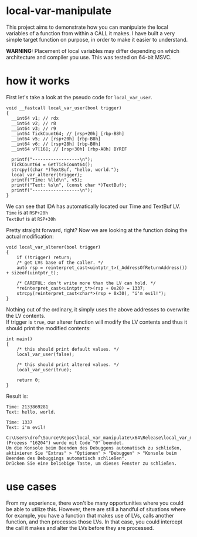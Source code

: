 # local-var-manipulate
This project aims to demonstrate how you can manipulate the local variables of a function from within a CALL it makes. I have built a very simple target function on purpose, in order to make it easier to understand.

**WARNING:** Placement of local variables may differ depending on which architecture and compiler you use. This was tested on 64-bit MSVC. 

# how it works
First let's take a look at the pseudo code for `local_var_user`.
```
void __fastcall local_var_user(bool trigger)
{
  __int64 v1; // rdx
  __int64 v2; // r8
  __int64 v3; // r9
  __int64 TickCount64; // [rsp+20h] [rbp-B8h]
  __int64 v5; // [rsp+20h] [rbp-B8h]
  __int64 v6; // [rsp+28h] [rbp-B0h]
  __int64 v7[16]; // [rsp+30h] [rbp-A8h] BYREF

  printf("------------------\n");
  TickCount64 = GetTickCount64();
  strcpy((char *)TextBuf, "hello, world.");
  local_var_alterer(trigger);
  printf("Time: %lld\n", v5);
  printf("Text: %s\n", (const char *)TextBuf);
  printf("------------------\n");
}
```
We can see that IDA has automatically located our Time and TextBuf LV. <br/>
`Time` is at `RSP+20h` <br/>
`TextBuf` is at `RSP+30h` <br/>

Pretty straight forward, right? Now we are looking at the function doing the actual modification:

```
void local_var_alterer(bool trigger)
{
    if (!trigger) return;
    /* get LVs base of the caller. */
    auto rsp = reinterpret_cast<uintptr_t>(_AddressOfReturnAddress()) + sizeof(uintptr_t);

    /* CAREFUL: don't write more than the LV can hold. */
    *reinterpret_cast<uintptr_t*>(rsp + 0x20) = 1337;
    strcpy(reinterpret_cast<char*>(rsp + 0x30), "i'm evil!");
}
```
Nothing out of the ordinary, it simply uses the above addresses to overwrite the LV contents. <br/>
If trigger is `true`, our alterer function will modify the LV contents and thus it should print the modified contents: <br/>
```
int main()
{
    /* this should print default values. */
    local_var_user(false);

    /* this should print altered values. */
    local_var_user(true);

    return 0;
}
```
Result is:
```
Time: 2133869281 
Text: hello, world. 

Time: 1337 
Text: i'm evil! 

C:\Users\drof\Source\Repos\local_var_manipulate\x64\Release\local_var_manipulate.exe (Prozess "16204") wurde mit Code "0" beendet.
Um die Konsole beim Beenden des Debuggens automatisch zu schließen, aktivieren Sie "Extras" > "Optionen" > "Debuggen" > "Konsole beim Beenden des Debuggings automatisch schließen".
Drücken Sie eine beliebige Taste, um dieses Fenster zu schließen.
```

# use cases
From my experience, there won't be many opportunities where you could be able to utilize this. However, there are still a handful of situations where for example, you have a function that makes use of LVs, calls another function, and then processes those LVs. In that case, you could intercept the call it makes and alter the LVs before they are processed.
